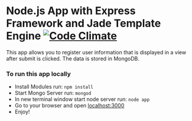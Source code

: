 # Node.js App with Express Framework and Jade Template Engine [![Code Climate](https://codeclimate.com/github/iposton/node-app/badges/gpa.svg)](https://codeclimate.com/github/iposton/node-app)

This app allows you to register user information that is displayed in a view after submit is clicked. The data is stored in MongoDB. 

<h3>To run this app locally</h3>
<ul>
<li>Install Modules run: <code>npm install</code></li>
<li>Start Mongo Server run: <code>mongod</code></li>
<li>In new terminal window start node server run: <code>node app</code></li>
<li>Go to your browser and open <a href="http://localhost:3000">localhost:3000</a></li>
<li>Enjoy!</li>
</ul>
